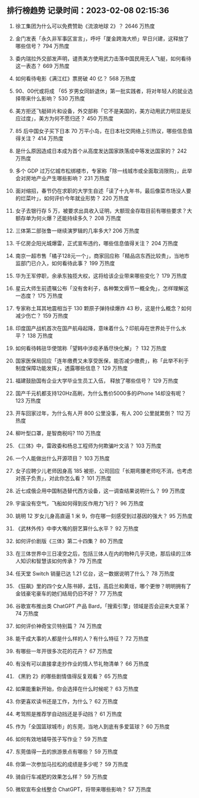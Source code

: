 
## 排行榜趋势 记录时间：2023-02-08 02:15:36
  
  1. 徐工集团为什么可以免费赞助《流浪地球 2》？ 2646 万热度
    
  2. 金门发表「永久非军事区宣言」，呼吁「厦金跨海大桥」早日兴建，这释放了哪些信号？ 794 万热度
    
  3. 委内瑞拉外交部发声明，谴责美方使用武力击落中国民用无人飞艇，如何看待这一表态？ 669 万热度
    
  4. 如何看待电影《满江红》票房破 40 亿？ 568 万热度
    
  5. 90、00代或将成 「65 岁男女同龄退休」第一批实践者，将对年轻人的就业选择带来什么影响？ 530 万热度
    
  6. 美方拒还飞艇碎片和设备，外交部称「它不是美国的，美方动用武力明显是反应过度」，美方为何不愿归还？ 450 万热度
    
  7. 85 后中国女子买下日本 70 万平小岛，在日本社交网络上引热议，哪些信息值得关注？ 414 万热度
    
  8. 是什么原因造成日本成为首个从高度发达国家跌落成中等发达国家的？ 242 万热度
    
  9. 多个 GDP 过万亿城市松绑楼市，专家称「除一线城市或全面取消限购」，此举会对房地产业产生哪些影响？ 231 万热度
    
  10. 面对缩招，春节仍在求职的大学生自述「读了十九年书，最后像菜市场没人要的烂菜叶」，如何评价今年就业形势？ 220 万热度
    
  11. 女子去银行存 5 万，被要求出具收入证明，大额现金存取目前有哪些要求？大额存单为何火爆？还能持续多久？ 208 万热度
    
  12. 三体第二部张鲁一继续演罗辑的几率多大? 206 万热度
    
  13. 千亿房企阳光城爆雷，正式宣布违约，哪些信息值得关注？ 204 万热度
    
  14. 南京一超市售「橘子128元一个」，商家回应称「精品店东西比较贵」，当地市监部门已介入，如何看待此事？ 199 万热度
    
  15. 华为王军停职，余承东独揽大权，这将给该企业带来哪些变化？ 179 万热度
    
  16. 星云大师生前遗嘱公布「没有舍利子，各种繁文缛节一概全免」，怎样理解这一态度？ 175 万热度
    
  17. 专家称土耳其地震相当于 130 颗原子弹持续爆炸 43 秒，这是什么概念？如何减少伤亡？ 159 万热度
    
  18. 印度国产战机首次在国产航母起降，意味着什么？印航母在世界处于什么水平？ 138 万热度
    
  19. 如何看待韩驻华使馆称「望韩中涉疫矛盾尽快化解」？ 132 万热度
    
  20. 国家医保局回应「连年缴费又未享受医保，能否减少缴费」，称「此举不利于制度保障功能发挥」，透露哪些信息？ 129 万热度
    
  21. 福建鼓励国有企业大学毕业生员工入伍， 释放了哪些信号？ 129 万热度
    
  22. 国产千元机都支持120Hz高刷，为什么售价5000多的iPhone 14却没有呢？ 123 万热度
    
  23. 开车回家过年，为什么有人开 800 公里没事，有人 200 公里就累倒？ 112 万热度
    
  24. 柳叶型口罩，是智商税吗? 110 万热度
    
  25. 《三体》中，雷政委和杨总工程师为何欺骗叶文洁？ 103 万热度
    
  26. 一个人能做出什么开源项目？ 103 万热度
    
  27. 女子应聘少儿老师因身高 185 被拒，公司回应「长期弯腰老师吃不消，也考虑对孩子负责」，对此你怎么看？ 101 万热度
    
  28. 近七成俄企用中国制造替代西方设备，这一调查结果说明什么？ 99 万热度
    
  29. 宇宙没有空气，飞船如何得到反作用力飞行？ 96 万热度
    
  30. 姚明 12 岁女儿身高直逼 1 米 9，你在哪一刻感受到过基因的强大？ 95 万热度
    
  31. 《武林外传》中李大嘴的厨艺算什么水平？ 92 万热度
    
  32. 如何评价剧版《三体》第二十四集？ 80 万热度
    
  33. 在三体世界中三日凌空之后，包括三体人在内的物种几乎灭绝，那后续的三体人知识和智慧该如何传承？ 79 万热度
    
  34. 任天堂 Switch 销量已达 1.21 亿台，这一数据说明了什么？ 78 万热度
    
  35. 《狂飙》里的四个女人陈书婷，孟钰，高启兰和黄瑶，哪个更惨？明明拥有了金钱豪宅豪车的她们结局仍旧不好？ 77 万热度
    
  36. 谷歌宣布推出类 ChatGPT 产品 Bard，「搜索引擎」领域是否会迎来大变革？ 74 万热度
    
  37. 如何评价神奇宝贝特别篇？ 74 万热度
    
  38. 能干成大事的人都是什么样的人？有什么特征？ 72 万热度
    
  39. 有哪些一年开很多次花的花卉？ 67 万热度
    
  40. 有没有可以直接拿走抄作业的情人节礼物清单？ 66 万热度
    
  41. 《黑豹 2》的哪些剧情值得反复观看？ 65 万热度
    
  42. 如果能重新开始，你会选择在什么时候呢？ 63 万热度
    
  43. 你更喜欢读书还是工作，为什么？ 62 万热度
    
  44. 考驾照是推荐学自动挡还是手动挡？ 61 万热度
    
  45. 作为「全国篮球城市」的东莞，当地人到底有多爱篮球？ 60 万热度
    
  46. 如何有效地辅导孩子写作业？ 59 万热度
    
  47. 东莞值得一去的旅游景点有哪些？ 59 万热度
    
  48. 你第一次参加马拉松的成绩是多少呢？ 59 万热度
    
  49. 骑自行车减肥的效果怎么样？ 59 万热度
    
  50. 微软宣布全线整合 ChatGPT，将带来哪些影响？ 57 万热度
    